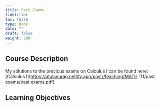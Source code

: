 ```yaml
---
title: Past Exams
linktitle: 
toc: false
type: book
date: ""
draft: false
weight: 200
---
```

## Course Description

 My solutions to the previous exams on Calculus I can be found here:[Calculus I](https://atulanurag.netlify.app/post//teaching/MATH 111/past exams/past exams.pdf)




## Learning Objectives

